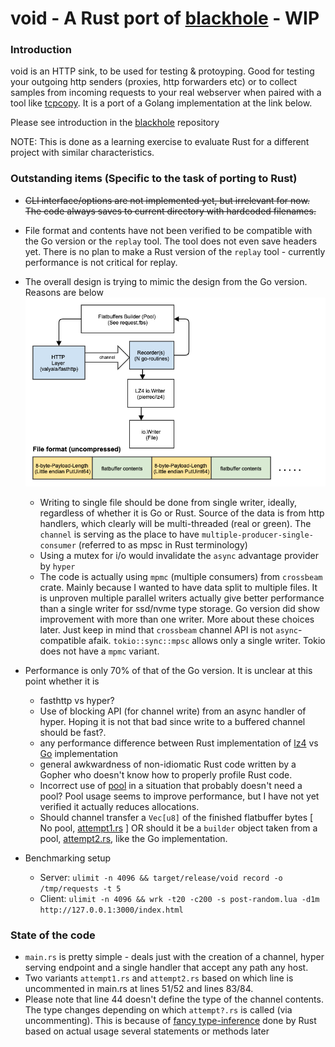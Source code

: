 # void - A Rust port of [blackhole](https://github.com/adobe/blackhole) - WIP

### Introduction

void is an HTTP sink, to be used for testing & protoyping. Good for testing your outgoing http senders (proxies, http forwarders etc) or to collect samples from incoming requests to your real webserver when paired with a tool like [tcpcopy](https://github.com/session-replay-tools/tcpcopy). It is a port of a Golang implementation at the link below.

Please see introduction in the [blackhole](https://github.com/adobe/blackhole#introduction) repository

NOTE: This is done as a learning exercise to evaluate Rust for a different project with similar characteristics.

### Outstanding items (Specific to the task of porting to Rust)

 * ~~CLI interface/options are not implemented yet, but irrelevant for now. The code always saves to current directory with hardcoded filenames.~~

 * File format and contents have not been verified to be compatible with the Go version or the `replay` tool. The tool does not even save headers yet. There is no plan to make a Rust version of the `replay` tool - currently performance is not critical for replay.

 * The overall design is trying to mimic the design from the Go version. Reasons are below
 ![Design](https://raw.githubusercontent.com/adobe/blackhole/master/design.png)

    * Writing to single file should be done from single writer, ideally, regardless of whether it is Go or Rust. Source of the data is from http handlers, which clearly will be multi-threaded (real or green). The `channel` is serving as the place to have `multiple-producer-single-consumer` (referred to as mpsc in Rust terminology)
    * Using a mutex for i/o would invalidate the `async` advantage provider by `hyper`
    * The code is actually using `mpmc` (multiple consumers) from `crossbeam` crate. Mainly because I wanted to have data split to multiple files. It is unproven multiple parallel writers actually give better performance than a single writer for ssd/nvme type storage. Go version did show improvement with more than one writer. More about these choices later. Just keep in mind that `crossbeam` channel API is not `async`-compatible afaik. `tokio::sync::mpsc` allows only a single writer. Tokio does not have a `mpmc` variant.

 * Performance is only 70% of that of the Go version. It is unclear at this point whether it is
    * fasthttp vs hyper?
    * Use of blocking API (for channel write) from an async handler of hyper. Hoping it is not that bad since write to a buffered channel should be fast?.
    * any performance difference between Rust implementation of [lz4](https://crates.io/crates/lz4)  vs [Go](https://github.com/pierrec/lz4) implementation 
    * general awkwardness of non-idiomatic Rust code written by a Gopher who doesn't know how to properly profile Rust code.
    * Incorrect use of [pool](https://crates.io/crates/object-pool) in a situation that probably doesn't need a pool? Pool usage seems to improve performance, but I have not yet verified it actually reduces allocations.
    * Should channel transfer a `Vec[u8]` of the finished flatbuffer bytes [ No pool, [attempt1.rs](src/attempt1.rs) ] OR should it be a `builder` object taken from a pool, [attempt2.rs](src/attempt2.rs), like the Go implementation.

  * Benchmarking setup
    * Server: `ulimit -n 4096 && target/release/void record -o /tmp/requests -t 5`
    * Client: `ulimit -n 4096 && wrk -t20 -c200 -s post-random.lua -d1m http://127.0.0.1:3000/index.html`

### State of the code

* `main.rs` is pretty simple - deals just with the creation of a channel, hyper serving endpoint and a single handler that accept any path any host.
* Two variants `attempt1.rs` and `attempt2.rs` based on which line is uncommented in main.rs at lines 51/52 and lines 83/84.
* Please note that line 44 doesn't define the type of the channel contents. The type changes depending on which `attempt?.rs` is called (via uncommenting). This is because of [fancy type-inference](https://news.ycombinator.com/item?id=15301620) done by Rust based on actual usage several statements or methods later
